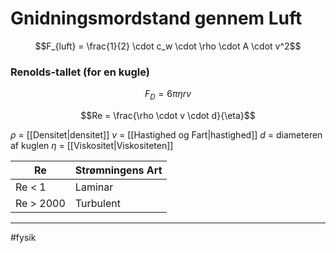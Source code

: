 # Gnidningsmordstand gennem Luft

$$F_{luft} = \frac{1}{2} \cdot c_w \cdot \rho \cdot A \cdot v^2$$

### Renolds-tallet (for en kugle)
 $$F_D= 6\pi \eta rv$$

 $$Re = \frac{\rho \cdot v \cdot d}{\eta}$$
 
 $\rho$ = [[Densitet|densitet]]
 $v$ = [[Hastighed og Fart|hastighed]]
 $d$ = diameteren af kuglen
 $\eta$ = [[Viskositet|Viskositeten]]
 
 
 | Re     | Strømningens Art |
 | ------ | ---------------- |
 | Re < 1 | Laminar          |
 | Re > 2000 | Turbulent        | 


---

#fysik  